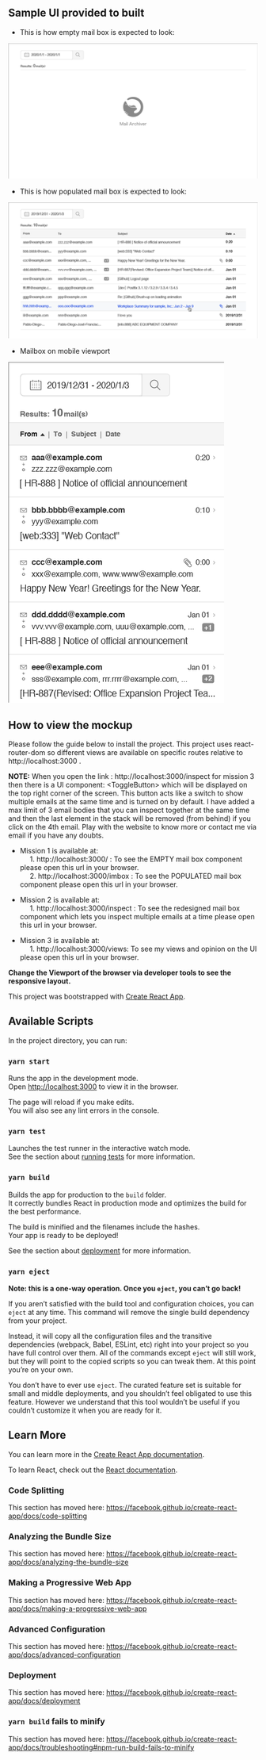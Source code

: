 ## Sample UI provided to built 
- This is how empty mail box is expected to look:

![mailbox empty](https://github.com/yassh-pandey/hennge-challenge/blob/master/design%20specification/sample0.png)

- This is how populated mail box is expected to look:

![mailbox populated](https://github.com/yassh-pandey/hennge-challenge/blob/master/design%20specification/sample1.png)

- Mailbox on mobile viewport 

![responsive mailbox](https://github.com/yassh-pandey/hennge-challenge/blob/master/design%20specification/sample2.png)

## How to view the mockup

Please follow the guide below to install the project. This project uses react-router-dom so different views are available on 
specific routes relative to http://localhost:3000 .

**NOTE:** When you open the link : http://localhost:3000/inspect for mission 3 then there is a UI component: \<ToggleButton\> which will be displayed on the top right corner of the screen. This button acts like a switch to show multiple emails at the same time and is turned on by default. I have added a max limit of 3 email bodies that you can inspect together at the same time and then the last element in the stack will be removed (from behind) if you click on the 4th email. Play with the website to know more or contact me via email if you have any doubts.

- Mission 1 is available at: <br/>
&nbsp;&nbsp;&nbsp;&nbsp; 1. http://localhost:3000/ :  To see the EMPTY mail box component please open this url in your browser. <br />
&nbsp;&nbsp;&nbsp;&nbsp; 2. http://localhost:3000/imbox : To see the POPULATED mail box component please open this url in your browser. <br />

- Mission 2 is available at: <br/>
&nbsp;&nbsp;&nbsp;&nbsp; 1. http://localhost:3000/inspect :  To see the redesigned mail box component which lets you inspect multiple  emails at a time please open this url in your browser.

- Mission 3 is available at: <br/>
&nbsp;&nbsp;&nbsp;&nbsp; 1. http://localhost:3000/views: To see my views and opinion on the UI please open this url in your browser.<br/>

**Change the Viewport of the browser via developer tools to see the responsive layout.**


This project was bootstrapped with [Create React App](https://github.com/facebook/create-react-app).

## Available Scripts

In the project directory, you can run:

### `yarn start`

Runs the app in the development mode.<br />
Open [http://localhost:3000](http://localhost:3000) to view it in the browser.

The page will reload if you make edits.<br />
You will also see any lint errors in the console.

### `yarn test`

Launches the test runner in the interactive watch mode.<br />
See the section about [running tests](https://facebook.github.io/create-react-app/docs/running-tests) for more information.

### `yarn build`

Builds the app for production to the `build` folder.<br />
It correctly bundles React in production mode and optimizes the build for the best performance.

The build is minified and the filenames include the hashes.<br />
Your app is ready to be deployed!

See the section about [deployment](https://facebook.github.io/create-react-app/docs/deployment) for more information.

### `yarn eject`

**Note: this is a one-way operation. Once you `eject`, you can’t go back!**

If you aren’t satisfied with the build tool and configuration choices, you can `eject` at any time. This command will remove the single build dependency from your project.

Instead, it will copy all the configuration files and the transitive dependencies (webpack, Babel, ESLint, etc) right into your project so you have full control over them. All of the commands except `eject` will still work, but they will point to the copied scripts so you can tweak them. At this point you’re on your own.

You don’t have to ever use `eject`. The curated feature set is suitable for small and middle deployments, and you shouldn’t feel obligated to use this feature. However we understand that this tool wouldn’t be useful if you couldn’t customize it when you are ready for it.

## Learn More

You can learn more in the [Create React App documentation](https://facebook.github.io/create-react-app/docs/getting-started).

To learn React, check out the [React documentation](https://reactjs.org/).

### Code Splitting

This section has moved here: https://facebook.github.io/create-react-app/docs/code-splitting

### Analyzing the Bundle Size

This section has moved here: https://facebook.github.io/create-react-app/docs/analyzing-the-bundle-size

### Making a Progressive Web App

This section has moved here: https://facebook.github.io/create-react-app/docs/making-a-progressive-web-app

### Advanced Configuration

This section has moved here: https://facebook.github.io/create-react-app/docs/advanced-configuration

### Deployment

This section has moved here: https://facebook.github.io/create-react-app/docs/deployment

### `yarn build` fails to minify

This section has moved here: https://facebook.github.io/create-react-app/docs/troubleshooting#npm-run-build-fails-to-minify
